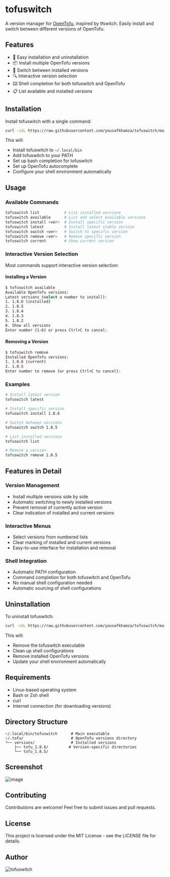 # tofuswitch

A version manager for [OpenTofu](https://opentofu.org/), inspired by tfswitch. Easily install and switch between different versions of OpenTofu.

## Features

- 🚀 Easy installation and uninstallation
- 📦 Install multiple OpenTofu versions
- 🔄 Switch between installed versions
- 🔍 Interactive version selection
- ⌨️ Shell completion for both tofuswitch and OpenTofu
- 📋 List available and installed versions

## Installation

Install tofuswitch with a single command:

```bash
curl -sSL https://raw.githubusercontent.com/yousafkhamza/tofuswitch/main/install.sh | bash
```

This will:
- Install tofuswitch to `~/.local/bin`
- Add tofuswitch to your PATH
- Set up bash completion for tofuswitch
- Set up OpenTofu autocomplete
- Configure your shell environment automatically

## Usage

### Available Commands

```bash
tofuswitch list           # List installed versions
tofuswitch available      # List and select available versions
tofuswitch install <ver>  # Install specific version
tofuswitch latest         # Install latest stable version
tofuswitch switch <ver>   # Switch to specific version
tofuswitch remove <ver>   # Remove specific version
tofuswitch current        # Show current version
```

### Interactive Version Selection

Most commands support interactive version selection:

#### Installing a Version
```bash
$ tofuswitch available
Available OpenTofu versions:
Latest versions (select a number to install):
1. 1.8.6 (installed)
2. 1.8.5
3. 1.8.4
4. 1.8.3
5. 1.8.2
6. Show all versions
Enter number (1-6) or press Ctrl+C to cancel:
```

#### Removing a Version
```bash
$ tofuswitch remove
Installed OpenTofu versions:
1. 1.8.6 (current)
2. 1.8.5
Enter number to remove (or press Ctrl+C to cancel):
```

### Examples

```bash
# Install latest version
tofuswitch latest

# Install specific version
tofuswitch install 1.8.6

# Switch between versions
tofuswitch switch 1.8.5

# List installed versions
tofuswitch list

# Remove a version
tofuswitch remove 1.8.5
```

## Features in Detail

### Version Management
- Install multiple versions side by side
- Automatic switching to newly installed versions
- Prevent removal of currently active version
- Clear indication of installed and current versions

### Interactive Menus
- Select versions from numbered lists
- Clear marking of installed and current versions
- Easy-to-use interface for installation and removal

### Shell Integration
- Automatic PATH configuration
- Command completion for both tofuswitch and OpenTofu
- No manual shell configuration needed
- Automatic sourcing of shell configurations

## Uninstallation

To uninstall tofuswitch:

```bash
curl -sSL https://raw.githubusercontent.com/yousafkhamza/tofuswitch/main/uninstall.sh | bash
```

This will:
- Remove the tofuswitch executable
- Clean up shell configurations
- Remove installed OpenTofu versions
- Update your shell environment automatically

## Requirements

- Linux-based operating system
- Bash or Zsh shell
- curl
- Internet connection (for downloading versions)

## Directory Structure

```
~/.local/bin/tofuswitch      # Main executable
~/.tofu/                     # OpenTofu versions directory
└── versions/                # Installed versions
    ├── tofu_1.8.6/         # Version-specific directories
    └── tofu_1.8.5/
```

## Screenshot

![image](https://github.com/user-attachments/assets/f87e383e-0a98-4de1-9e8c-a34228e06be1)

## Contributing

Contributions are welcome! Feel free to submit issues and pull requests.

## License

This project is licensed under the MIT License - see the LICENSE file for details.

## Author

![tofuswitch](https://github.com/user-attachments/assets/b2b830a7-09ad-49e9-8c06-fdda22c98e79)

